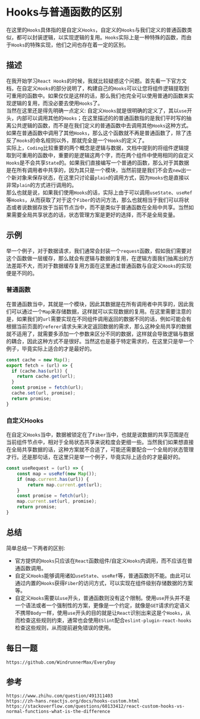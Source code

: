 # Hooks与普通函数的区别
在这里的`Hooks`具体指的是自定义`Hooks`，自定义的`Hooks`与我们定义的普通函数类似，都可以封装逻辑，以实现逻辑的复用。`Hooks`实际上是一种特殊的函数，而由于`Hooks`的特殊实现，他们之间也存在着一定的区别。


## 描述
在我开始学习`React Hooks`的时候，我就比较疑惑这个问题。首先看一下官方文档，在自定义`Hooks`的部分说明了，构建自己的`Hooks`可以让您将组件逻辑提取到可重用的函数中。如果仅仅是这样的话，那么我们也完全可以使用普通的函数来实现逻辑的复用，而没必要去使用`Hooks`了。    
当然在这里还是得先明确一点定义: 自定义`Hooks`就是很明确的定义了，其以`use`开头，内部可以调用其他的`Hooks`；在这里描述的的普通函数指的是我们平时写的抽离公共逻辑的函数，而不是在我们定义的普通函数中去调用其他`Hooks`这种方式。如果在普通函数中调用了其他`Hooks`，那么这个函数就不再是普通函数了，除了违反了`Hooks`的命名规则以外，那就完全是一个`Hooks`的定义了。  
实际上，`Coding`比较重要的两个概念是逻辑与数据，文档中提到的将组件逻辑提取到可重用的函数中，重要的是逻辑这两个字，而在两个组件中使用相同的自定义`Hooks`是不会共享`State`的。如果我们直接编写一个普通的函数，那么对于其数据是在所有调用者中共享的，因为其只是一个模块，当然前提是我们不会去`new`出一个新对象来保存状态，在这里只讨论最`plain`的调用方式，因为`Hooks`也是直接以非常`plain`的方式进行调用的。  
那么也就是说，如果我们使用`Hooks`的话，实际上由于可以调用`useState`、`useRef`等`Hooks`，从而获取了对于这个`Fiber`的访问方法，那么也就相当于我们可以将状态或者说数据存放于当前节点当中，而不是类似于普通函数在全局中共享。当然如果需要全局共享状态的话，状态管理方案是更好的选择，而不是全局变量。

## 示例
举一个例子，对于数据请求，我们通常会封装一个`request`函数，假如我们需要对这个函数做一层缓存，那么就会有逻辑与数据的复用，在逻辑方面我们抽离出的方法差距不大，而对于数据缓存复用方面在这里通过普通函数与自定义`Hooks`的实现便是不同的。

### 普通函数
在普通函数当中，其就是一个模块，因此其数据是在所有调用者中共享的，因此我们可以通过一个`Map`来存储数据，这样就可以实现数据的复用。在这里需要注意的是，如果我们的`url`需要实现在不同组件调用返回的数据不同的话，例如可能会有根据当前页面的`referer`请求头来决定返回数据的需求，那么这种全局共享的数据就不适用了，就需要多添加一个参数来区分不同的数据，这样就会导致逻辑与数据的耦合，因此这种方式不是很好。当然这也是基于特定需求的，在这里只是举一个例子，毕竟实际上适合的才是最好的。  

```js
const cache = new Map();
export fetch = (url) => {
  if (cache.has(url)) {
    return cache.get(url);
  }
  const promise = fetch(url);
  cache.set(url, promise);
  return promise;
}
```

### 自定义Hooks
在自定义`Hooks`当中，数据被锁定在了`Fiber`当中，也就是说数据的共享范围是在当前组件节点中，相对于全局状态共享来说粒度会更细一些。当然我们如果想直接在全局共享数据的话，这种方案就不合适了，可能还需要配合一个全局的状态管理才行。还是那句话，在这里只是举一个例子，毕竟实际上适合的才是最好的。  

```js
const useRequest = (url) => {
    const map = useRef(new Map());
    if (map.current.has(url)) {
        return map.current.get(url);
    }
    const promise = fetch(url);
    map.current.set(url, promise);
    return promise;
}
```

## 总结
简单总结一下两者的区别: 
* 官方提供的`Hooks`只应该在`React`函数组件/自定义`Hooks`内调用，而不应该在普通函数调用。
* 自定义`Hooks`能够调用诸如`useState`、`useRef`等，普通函数则不能。由此可以通过内置的`Hooks`获得`Fiber`的访问方式，可以实现在组件级别存储数据的方案等。
* 自定义`Hooks`需要以`use`开头，普通函数则没有这个限制。使用`use`开头并不是一个语法或者一个强制性的方案，更像是一个约定，就像是`GET`请求约定语义不携带`Body`一样，使用`use`开头的目的就是让`React`识别出来这是个`Hooks`，从而检查这些规则约束，通常也会使用`ESlint`配合`eslint-plugin-react-hooks`检查这些规则，从而提前避免错误的使用。

## 每日一题

```
https://github.com/WindrunnerMax/EveryDay
```

## 参考

```
https://www.zhihu.com/question/491311403
https://zh-hans.reactjs.org/docs/hooks-custom.html
https://stackoverflow.com/questions/60133412/react-custom-hooks-vs-normal-functions-what-is-the-difference
```

